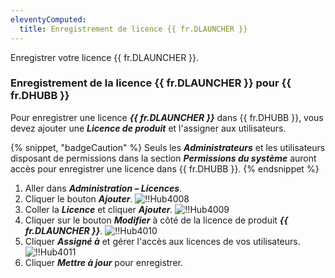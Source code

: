 ```yaml
---
eleventyComputed:
  title: Enregistrement de licence {{ fr.DLAUNCHER }}
---
```

Enregistrer votre licence {{ fr.DLAUNCHER }}.

### Enregistrement de la licence {{ fr.DLAUNCHER }} pour {{ fr.DHUBB }}

Pour enregistrer une licence ***{{ fr.DLAUNCHER }}*** dans {{ fr.DHUBB }}, vous devez ajouter une ***Licence de produit*** et l'assigner aux utilisateurs.

{% snippet, "badgeCaution" %}
Seuls les ***Administrateurs*** et les utilisateurs disposant de permissions dans la section ***Permissions du système*** auront accès pour enregistrer une licence dans {{ fr.DHUBB }}.
{% endsnippet %}

1. Aller dans ***Administration – Licences***.
1. Cliquer le bouton ***Ajouter***.
![!!Hub4008](https://cdnweb.devolutions.net/docs/fr/hub/Hub4008.png)
1. Coller la ***Licence*** et cliquer ***Ajouter***.
![!!Hub4009](https://cdnweb.devolutions.net/docs/fr/hub/Hub4009.png)
1. Cliquer sur le bouton ***Modifier*** à côté de la licence de produit ***{{ fr.DLAUNCHER }}***.
![!!Hub4010](https://cdnweb.devolutions.net/docs/fr/hub/Hub4010.png)
1. Cliquer ***Assigné à*** et gérer l'accès aux licences de vos utilisateurs.
![!!Hub4011](https://cdnweb.devolutions.net/docs/fr/hub/Hub4011.png)
1. Cliquer ***Mettre à jour*** pour enregistrer.
